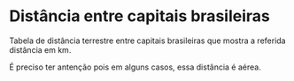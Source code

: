 # Distância entre capitais brasileiras
Tabela de distância terrestre entre capitais brasileiras que mostra a referida distância em km.

 É preciso ter antenção pois em alguns casos, essa distância é aérea.